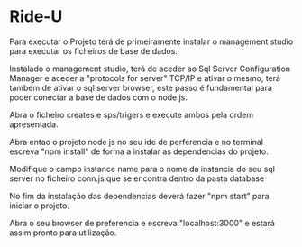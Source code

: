 # Ride-U
Para executar o Projeto terá de primeiramente instalar o management studio para executar os ficheiros de base de dados.

Instalado o management studio, terá de aceder ao Sql Server Configuration Manager e aceder a "protocols for server" TCP/IP e ativar o mesmo, terá tambem de ativar o sql server browser, este passo é fundamental para poder conectar a base de dados com o node js.

Abra o ficheiro creates e sps/trigers e execute ambos pela ordem apresentada.

Abra entao o projeto node js no seu ide de perferencia e no terminal escreva "npm install" de forma a instalar as dependencias do projeto.

Modifique o campo instance name para o nome da instancia do seu sql server no ficheiro conn.js que se encontra dentro da pasta database 

No fim da instalação das dependencias deverá fazer "npm start" para iniciar o projeto.

Abra o seu browser de preferencia e escreva "localhost:3000" e estará assim pronto para utilização.
